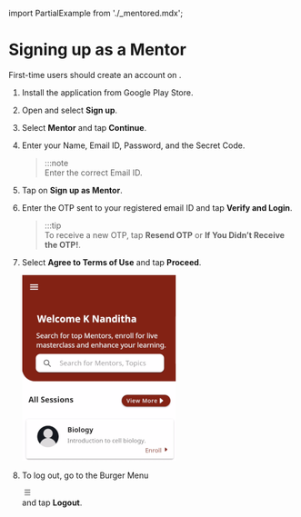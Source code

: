 import PartialExample from './_mentored.mdx';

# Signing up as a Mentor

First-time users should create an account on <PartialExample mentored />.


1.  Install the <PartialExample mentored /> application from Google Play Store.

2.  Open <PartialExample mentored /> and select **Sign up**. 


3.  Select **Mentor** and tap **Continue**.

4.  Enter your Name, Email ID, Password, and the Secret Code.

    > :::note  
     Enter the correct Email ID. 


5. Tap on **Sign up as Mentor**.

6.  Enter the OTP sent to your registered email ID and tap **Verify and Login**. 
    > :::tip  
    > To receive a new OTP, tap **Resend OTP** or **If You Didn’t Receive the OTP!**.

7.  Select **Agree to Terms of Use** and tap **Proceed**. 

    ![homepage](media/homepage.PNG)


8.  To log out, go to the Burger Menu <div class="inlineImg">![burger menu icon](media/burgermenu-icon.png) </div> and tap **Logout**.

